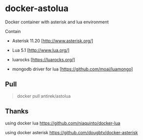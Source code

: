 # docker-astolua

Docker container with asterisk and lua environment

Contain

- Asterisk 11.20 [http://www.asterisk.org/]

- Lua 5.1 [http://www.lua.org/]

- luarocks [https://luarocks.org/]

- mongodb driver for lua [https://github.com/moai/luamongo]



## Pull

> docker pull antirek/astolua




## Thanks

using docker lua https://github.com/niaquinto/docker-lua

using docker asterisk https://github.com/dougbtv/docker-asterisk